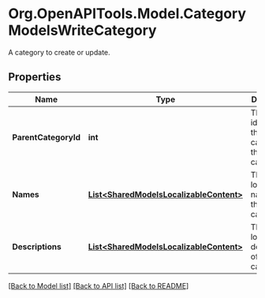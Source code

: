 # Org.OpenAPITools.Model.CategoryModelsWriteCategory
A category to create or update.

## Properties

Name | Type | Description | Notes
------------ | ------------- | ------------- | -------------
**ParentCategoryId** | **int** | The unique identifier of the parent category of this category. | [optional] 
**Names** | [**List&lt;SharedModelsLocalizableContent&gt;**](SharedModelsLocalizableContent.md) | The localizable names of the category. | [optional] 
**Descriptions** | [**List&lt;SharedModelsLocalizableContent&gt;**](SharedModelsLocalizableContent.md) | The localized descriptions of the category. | [optional] 

[[Back to Model list]](../README.md#documentation-for-models) [[Back to API list]](../README.md#documentation-for-api-endpoints) [[Back to README]](../README.md)

